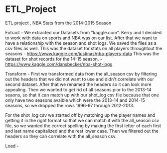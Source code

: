 # ETL_Project
ETL project , NBA Stats from the 2014-2015 Season


Extract - We extracted our Datasets from "kaggle.com". Kerry and I decided to work with data on sports and NBA was on our list. After that we want to 
have a relationship with the season and shot logs. We saved the files as a csv files as well. 
This was the dataset for stats on all players throughtout the seasons - https://www.kaggle.com/justinas/nba-players-data
This was the dataset for shot records for the 14-15 season. - https://www.kaggle.com/dansbecker/nba-shot-logs



Transform - First we transformed data from the all_season csv by filtering out the headers that we did not want to use and didn't correlate with our second dataset. 
After that we renamed the headers so it can look more appealing. Then we wanted to get rid of all seasons pior to the 2013-14 seaons, so that it can match up with our 
shot_log csv file because that one only have two seasons avaible which were the 2013-14 and 2014-15 seasons, so we dropped the rows 1996-97 through 2012-2013.

For the shot_log csv we started off by matching up the player names and getting it in the right format so that we can match it with the all_season csv file, so we wanted 
the correct spelling by making the first letter of each first and last name capitalized and the rest lower case. Then we filtered out the headers so they can correlate with the all_season csv. 




Load -
